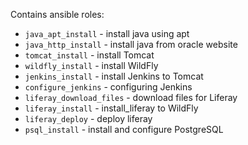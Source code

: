 Contains ansible roles:
* `java_apt_install` - install java using apt
* `java_http_install` - install java from oracle website
* `tomcat_install` - install Tomcat 
* `wildfly_install` - install WildFly
* `jenkins_install` - install Jenkins to Tomcat
* `configure_jenkins` - configuring Jenkins
* `liferay_download_files` - download files for Liferay 
* `liferay_install` - install_liferay to WildFly
* `liferay_deploy` - deploy liferay
* `psql_install` - install and configure PostgreSQL
